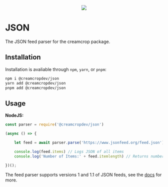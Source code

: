 <div align='center'>
    <img src='https://www.jsonfeed.org/uploads/2020/cc9d8e166d.png'>
</div>

# JSON
The JSON feed parser for the creamcrop package.

## Installation

Installation is avaliable through `npm`, `yarn`, or `pnpm`:
```sh
npm i @creamcropdev/json
yarn add @creamcropdev/json
pnpm add @creamcropdev/json
```

## Usage

**NodeJS:**
```javascript
const parser = require('@creamcropdev/json')

(async () => {

    let feed = await parser.parse('https://www.jsonfeed.org/feed.json')

    console.log(feed.items) // Logs JSON of all items
    console.log('Number of Items:' + feed.itemlength) // Returns number of items in the feed

})();
```

The feed parser supports versions 1 and 1.1 of JSON feeds, see the [docs](https://creamcrop.js.org/json/latest/) for more.